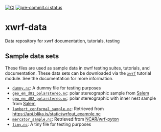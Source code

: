 [![CI](https://github.com/ncar-xdev/xwrf-data/actions/workflows/ci.yaml/badge.svg)](https://github.com/ncar-xdev/xwrf-data/actions/workflows/ci.yaml)
[![pre-commit.ci status](https://results.pre-commit.ci/badge/github/ncar-xdev/xwrf-data/main.svg)](https://results.pre-commit.ci/latest/github/ncar-xdev/xwrf-data/main)

# xwrf-data

Data repository for xwrf documentation, tutorials, testing

## Sample data sets

These files are used as sample data in xwrf testing suites, tutorials, and documentation. These data sets can be downloaded via the [`xwrf`](https://github.com/ncar-xdev/xwrf) tutorial module. See the documentation for more information.

- [`dummy.nc`](./data/dummy.nc): A dummy file for testing purposes
- [`geo_em_d01_polarstereo.nc`](./data/geo_em_d01_polarstereo.nc): polar stereographic sample from [Salem](https://github.com/fmaussion/salem-sample-data/blob/master/salem-test/grid/geo_em_d01_polarstereo.nc?rgh-link-date=2022-02-07T21%3A50%3A37Z)
- [`geo_em_d02_polarstereo.nc`](./data/geo_em_d02_polarstereo.nc): polar stereographic with inner nest sample from [Salem](https://github.com/fmaussion/salem-sample-data/blob/master/salem-test/grid/geo_em_d02_polarstereo.nc?rgh-link-date=2022-02-07T21%3A50%3A37Z)
- [`lambert_conformal_sample.nc`](./data/lambert_conformal_sample.nc): Retrieved from <https://api.blika.is/static/wrfout_example.nc>
- [`mercator_sample.nc`](./data/mercator_sample.nc): Retrieved from [NCAR/wrf-pyton](https://github.com/NCAR/wrf-python/blob/develop/test/ci_tests/ci_test_file.nc?rgh-link-date=2022-02-07T21%3A50%3A37Z)
- [`tiny.nc`](./data/tiny.nc): A tiny file for testing purposes
